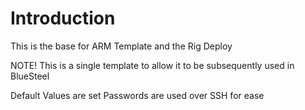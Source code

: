 # Introduction 
This is the base for ARM Template and the Rig Deploy


NOTE!
This is a single template to allow it to be subsequently used in BlueSteel

Default Values are set 
Passwords are used over SSH for ease